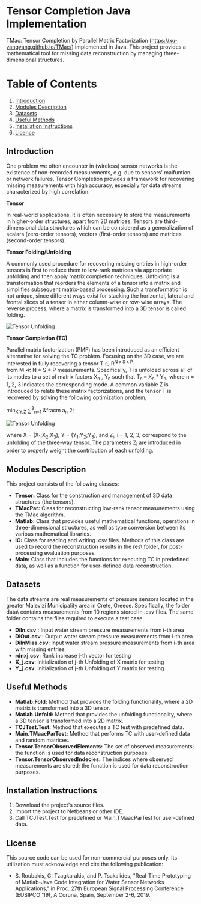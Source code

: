 # Tensor Completion Java Implementation
TMac: Tensor Completion by Parallel Matrix Factorization (https://xu-yangyang.github.io/TMac/) implemented in Java.
This project provides a mathematical tool for missing data reconstruction by managing three-dimensional structures.



# Table of Contents
1. [Introduction](#introduction)
2. [Modules Description](#modules)
3. [Datasets](#datasets)
4. [Useful Methods](#useful)
5. [Installation Instructions](#execution)
6. [Licence](#licence)

## Introduction <a name="introduction"></a>
One problem we often encounter in (wireless) sensor networks is the existence of non-recorded measurements, e.g. due to sensors' malfuntion or network failures.
Tensor Completion provides a framework for recovering missing measurements with high accuracy, especially for data streams characterized by high correlation.  


**Tensor**


In real-world applications, it is often necessary to store the measurements in higher-order structures,
apart from 2D matrices. Tensors are third-dimensional data structures which can be considered as a generalization of scalars (zero-order
tensors), vectors (first-order tensors) and matrices (second-order tensors).

**Tensor Folding/Unfolding**

A commonly used procedure for recovering missing entries in high-order tensors is first to reduce them
to low-rank matrices via appropriate unfolding and then apply matrix completion techniques.
Unfolding is a transformation that reorders the elements of a tensor into a matrix and simplifies 
subsequent matrix-based processing. Such a transformation is not unique, since different ways exist for stacking the horizontal, lateral and frontal slices of a tensor in either column-wise or row-wise arrays.
The reverse process, where a matrix is transformed into a 3D tensor is called folding.


![Tensor Unfolding](https://github.com/roumpakis/TCJ/blob/master/images/Capture.PNG)



**Tensor Completion (TC)**

Parallel matrix factorization (PMF) has been introduced as an efficient alternative for solving the TC problem.
Focusing on the 3D case, we are interested in fully recovering a tensor T <font face="Symbol">&#8712;</font>
 R<sup>N x S x P </sup>  
   from M  <font face="Symbol">&#8810;</font> N * S * P measurements.
Specifically, T is unfolded across all of its modes to a set of matrix factors X<sub>n</sub> , Y<sub>n</sub>
 such that T<sub>n</sub> <font face="Symbol">&#8776;</font> X<sub>n</sub> * Y<sub>n</sub>, where n = 1, 2, 3 indicates the corresponding
mode. A common variable Z is introduced to relate these matrix factorizations, and the tensor T is recovered by solving the following
optimization problem,

min<sub>X,Y,Z</sub>  <font face="Symbol">&#8721;</font><sup>3</sup><sub>n=1</sub> &fracm a<sub>n</sub> 2;

![Tensor Unfolding](https://github.com/roumpakis/TCJ/blob/master/images/min.PNG)




where X = (X<sub>1</sub>;X<sub>2</sub>;X<sub>3</sub>), Y = (Y<sub>1</sub>;Y<sub>2</sub>;Y<sub>3</sub>), 
and Z<sub>i</sub>, i = 1, 2, 3, correspond to the unfolding of the
three-way tensor. The parameters Z<sub>i</sub> are introduced in order to properly weight the contribution
of each unfolding.

## Modules Description <a name="modules"></a>
This project consists of the following classes:

* **Tensor:** Class for the construction and management of 3D data structures (the tensors).
* **TMacPar:** Class for reconstructing low-rank tensor measurements using the TMac algorithm.
* **Matlab:** Class that provides useful mathematical functions, operations in three-dimensional structures, as well as type conversion between its various mathematical libraries.
* **IO:**  Class for reading and writing .csv files. Methods of this class are used to record the reconstruction results in the res\ folder, for post-processing evaluation purposes.
* **Main:** Class that includes the functions for executing TC in predefined data, as well as a function for user-defined data reconstruction.


## Datasets <a name="datasets"></a>
The data streams are real measurements of pressure sensors located in the greater Malevizi Municipality area in Crete, Greece. 
Specifically, the folder data\ contains measurements from 10 regions stored in .csv files. The same folder contains the files required to execute a test case.

* **DiIn.csv**	: Input water stream pressure measurements from i-th area
* **DiOut.csv** : Output water stream pressure measurements from i-th area
* **DiInMiss.csv**: Input water stream pressure measurements from i-th area with missing entries
* **rdnxj.csv**: Rank increase j-th vector for testing
* **X_j.csv**: Initialization of j-th Unfolding of X matrix for testing
* **Y_j.csv**: Initialization of j-th Unfolding of Y matrix for testing

## Useful Methods <a name="useful"></a>

* **Matlab.Fold:** Method that provides the folding functionality, where a 2D matrix is transformed into a 3D tensor.
* **Matlab.Unfold:** Method that provides the unfolding functionality, where a 3D tensor is transformed into a 2D matrix.
* **TCJTest.Test:** Method that executes a TC test with predefined data. 
* **Main.TMaacParTest:** Method that performs TC with user-defined data and random matrices.
* **Tensor.TensorObservedElements:** The set of observed measurements; the function is used for data reconstruction purposes.
* **Tensor.TensorObservedIndecies:** The indices where observed measurements are stored; the function is used for data reconstruction purposes.

## Installation Instructions <a name="execution"></a>
1. Download the project's source files.
2. Import the project to Netbeans or other IDE.
3. Call TCJTest.Test for predefined or Main.TMaacParTest for user-defined data.


## License <a name="licence"></a>
This source code can be used for non-commercial purposes only. Its utilization must acknowledge and cite the following publication:

* S. Roubakis, G. Tzagkarakis, and P. Tsakalides, "Real-Time Prototyping of Matlab-Java Code Integration for Water Sensor Networks Applications," in Proc. 27th European Signal Processing Conference (EUSIPCO '19), A Coruna, Spain, September 2-6, 2019.  